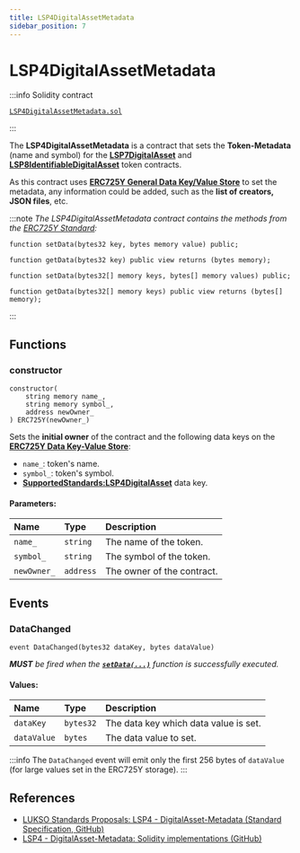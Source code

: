 ```yaml
---
title: LSP4DigitalAssetMetadata
sidebar_position: 7
---
```


# LSP4DigitalAssetMetadata

:::info Solidity contract

[`LSP4DigitalAssetMetadata.sol`](https://github.com/lukso-network/lsp-smart-contracts/blob/main/contracts/LSP4DigitalAssetMetadata/LSP4DigitalAssetMetadata.sol)

:::

The **LSP4DigitalAssetMetadata** is a contract that sets the **Token-Metadata** (name and symbol) for the **[LSP7DigitalAsset](../../contracts/contracts/LSP7DigitalAsset/LSP7DigitalAsset.md)** and **[LSP8IdentifiableDigitalAsset](./lsp8-identifiable-digital-asset.md)** token contracts.

As this contract uses **[ERC725Y General Data Key/Value Store](https://eips.ethereum.org/EIPS/eip-725)** to set the metadata, any information could be added, such as the **list of creators, JSON files**, etc.

:::note
_The LSP4DigitalAssetMetadata contract contains the methods from the [ERC725Y Standard](https://github.com/ERC725Alliance/ERC725/blob/main/docs/ERC-725.md#erc725y):_

```solidity
function setData(bytes32 key, bytes memory value) public;

function getData(bytes32 key) public view returns (bytes memory);

function setData(bytes32[] memory keys, bytes[] memory values) public;

function getData(bytes32[] memory keys) public view returns (bytes[] memory);

```

:::

## Functions

### constructor

```solidity
constructor(
    string memory name_,
    string memory symbol_,
    address newOwner_
) ERC725Y(newOwner_)
```

Sets the **initial owner** of the contract and the following data keys on the **[ERC725Y Data Key-Value Store](./lsp0-erc725-account#setdata)**:

- `name_`: token's name.
- `symbol_`: token's symbol.
- [**SupportedStandards:LSP4DigitalAsset**](https://github.com/lukso-network/LIPs/blob/main/LSPs/LSP-4-DigitalAsset-Metadata.md#supportedstandardslsp4digitalasset) data key.

#### Parameters:

| Name        | Type      | Description                |
| :---------- | :-------- | :------------------------- |
| `name_`     | `string`  | The name of the token.     |
| `symbol_`   | `string`  | The symbol of the token.   |
| `newOwner_` | `address` | The owner of the contract. |

## Events

### DataChanged

```solidity
event DataChanged(bytes32 dataKey, bytes dataValue)
```

_**MUST** be fired when the **[`setData(...)`](#setdata)** function is successfully executed._

#### Values:

| Name        | Type      | Description                           |
| :---------- | :-------- | :------------------------------------ |
| `dataKey`   | `bytes32` | The data key which data value is set. |
| `dataValue` | `bytes`   | The data value to set.                |

:::info
The `DataChanged` event will emit only the first 256 bytes of `dataValue` (for large values set in the ERC725Y storage).
:::

## References

- [LUKSO Standards Proposals: LSP4 - DigitalAsset-Metadata (Standard Specification, GitHub)](https://github.com/lukso-network/LIPs/blob/main/LSPs/LSP-4-DigitalAsset-Metadata.md)
- [LSP4 - DigitalAsset-Metadata: Solidity implementations (GitHub)](https://github.com/lukso-network/lsp-universalprofile-smart-contracts/blob/develop/contracts/LSP4DigitalAssetMetadata)
